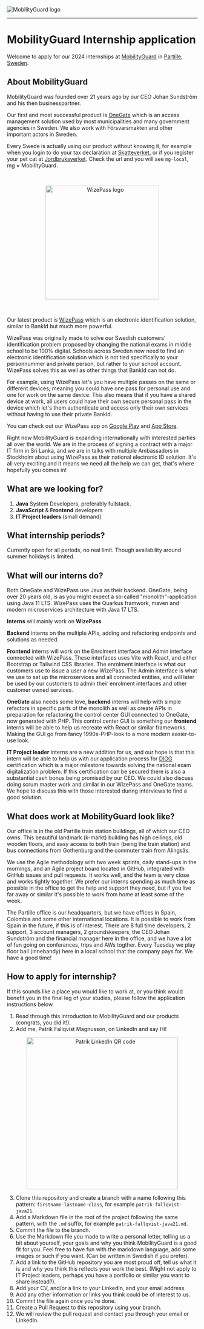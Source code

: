 <picture>
  <source media="(prefers-color-scheme: dark)" srcset="https://github.com/pafa-mg/LIA-2024/assets/145539356/3972fd2d-1168-490c-856d-b12ac27c22f8">
  <source media="(prefers-color-scheme: light)" srcset="https://github.com/pafa-mg/LIA-2024/assets/145539356/9da9f2d6-de38-44d9-8b83-4c67460565e4">
  <img alt="MobilityGuard logo" src="https://github.com/pafa-mg/LIA-2024/assets/145539356/3972fd2d-1168-490c-856d-b12ac27c22f8">
</picture>

***

# MobilityGuard Internship application

Welcome to apply for our 2024 internships at [MobilityGuard](https://www.mobilityguard.com/) in [Partille, Sweden](https://maps.app.goo.gl/ueid4Dx8fDFy7eCq6).

## About MobilityGuard
MobilityGuard was founded over 21 years ago by our CEO Johan Sundström and his then businesspartner. 

Our first and most successful product is [OneGate](https://www.mobilityguard.com/products/onegate/) which is an access management solution used by most municipalities and many government agencies in Sweden. We also work with Försvarsmakten and other important actors in Sweden.

Every Swede is actually using our product without knowing it, for example when you login to do your tax declaration at [Skatteverket](https://skatteverket.se/), or if you register your pet cat at [Jordbruksverket](https://jordbruksverket.se/). Check the url and you will see `mg-local`, mg = MobilityGuard. 

<br>

<p align="center">
  <img alt="WizePass logo" src="https://github.com/pafa-mg/LIA-2024/assets/145539356/2fce0356-bef4-4cca-9d2f-a4db00109d83" width="300">
</p>

<br>

Our latest product is [WizePass](https://wizepass.com/) which is an electronic identification solution, similar to BankId but much more powerful. 

WizePass was originally made to solve our Swedish customers' identification problem proposed by changing the national exams in middle school to be 100% digital. Schools across Sweden now need to find an electronic identification solution which is not tied specifically to your personnummer and private person, but rather to your school account. WizePass solves this as well as other things that BankId can not do. 

For example, using WizePass let's you have multiple passes on the same or different devices; meaning you could have one pass for personal use and one for work on the same device. This also means that if you have a shared device at work, all users could have their own secure personal pass in the device which let's them authenticate and access only their own services without having to use their private BankId. 

You can check out our WizePass app on [Google Play](https://play.google.com/store/apps/details?id=com.wizepass&hl=en_US&pli=1) and [App Store](https://apps.apple.com/se/app/wizepass/id1660064425).

Right now MobilityGuard is expanding internationally with interested parties all over the world. We are in the process of signing a contract with a major IT firm in Sri Lanka, and we are in talks with multiple Ambassadors in Stockholm about using WizePass as their national electronic ID solution. It's all very exciting and it means we need all the help we can get, that's where hopefully you comes in!

## What are we looking for?
1. **Java** System Developers, preferably fullstack.
2. **JavaScript** & **Frontend** developers
3. **IT Project leaders** (small demand)

## What internship periods?
Currently open for all periods, no real limit. Though availability around summer holidays is limited.

## What will our interns do?
Both OneGate and WizePass use Java as their backend. OneGate, being over 20 years old, is as you might expect a so-called "monolith"-application using Java 11 LTS. WizePass uses the Quarkus framwork, maven and modern microservices architecture with Java 17 LTS.

**Interns** will mainly work on **WizePass**. 

**Backend** interns on the multiple APIs, adding and refactoring endpoints and solutions as needed. 

**Frontend** interns will work on the Enrolment interface and Admin interface connected with WizePass. These interfaces uses Vite with React, and either Bootstrap or Tailwind CSS libraries. The enrolment interface is what our customers use to issue a user a new WizePass. The Admin interface is what we use to set up the microservices and all connected entities, and will later be used by our customers to admin their enrolment interfaces and other customer owned services.

**OneGate** also needs some love, **backend** interns will help with simple refactors in specific parts of the monolith as well as create APIs in preparation for refactoring the control center GUI connected to OneGate, now generated with PHP. This control center GUI is something our **frontend** interns will be able to help us recreate with React or similar frameworks. Making the GUI go from fancy 1990s-PHP-look to a more modern easier-to-use look.

**IT Project leader** interns are a new addition for us, and our hope is that this intern will be able to help us with our application process for [DIGG](https://www.digg.se/) certification which is a major milestone towards solving the national exam digitalization problem. If this certification can be secured there is also a substantial cash bonus being promised by our CEO. We could also discuss doing scrum master work and similar in our WizePass and OneGate teams. We hope to discuss this with those interested during interviews to find a good solution.

## What does work at MobilityGuard look like?
Our office is in the old Partille train station buildings, all of which our CEO owns. This beautiful landmark (k-märkt) building has high ceilings, old wooden floors, and easy access to both train (being the train station) and bus connections from Gothenburg and the commuter train from Alingsås.

We use the Agile methodology with two week sprints, daily stand-ups in the mornings, and an Agile project board located in GitHub, integrated with GitHub issues and pull requests. It works well, and the team is very close and works tightly together. We prefer our interns spending as much time as possible in the office to get the help and support they need, but if you live far away or similar it's possible to work from home at least some of the week.

The Partille office is our headquarters, but we have offices in Spain, Colombia and some other international locations. It is possible to work from Spain in the future, if this is of interest. There are 8 full time developers, 2 support, 3 account managers, 2 groundskeepers, the CEO Johan Sundström and the financial manager here in the office, and we have a lot of fun going on conferances, trips and AWs togther. Every Tuesday we play floor ball (innebandy) here in a local school that the company pays for. We have a good time!

## How to apply for internship?
If this sounds like a place you would like to work at, or you think would benefit you in the final leg of your studies, please follow the application instructions below.

1. Read through this introduction to MobilityGuard and our products (congrats, you did it!).
2. Add me, Patrik Fallqvist Magnusson, on LinkedIn and say Hi! 
<p align="center">
  <img alt="Patrik LinkedIn QR code" src="https://github.com/pafa-mg/LIA-2024/assets/145539356/bde56b0b-37a0-494b-9262-bf834320115e" width="400" >
</p>

3. Clone this repository and create a branch with a name following this pattern: `firstname-lastname-class`, for example `patrik-fallqvist-java21`.
4. Add a Markdown file in the root of the project following the same pattern, with the `.md` suffix, for example `patrik-fallqvist-java21.md`.
5. Commit the file to the branch.
6. Use the Markdown file you made to write a personal letter, telling us a bit about yourself, your goals and why you think MobilityGuard is a good fit for you. Feel free to have fun with the markdown language, add some images or such if you want. (Can be written in Swedish if you prefer).
7. Add a link to the GitHub repository you are most proud off, tell us what it is and why you think this reflects your work the best. (Might not apply to IT Project leaders, perhaps you have a portfolio or similar you want to share instead?).
8. Add your CV, and/or a link to your LinkedIn, and your email address.
9. Add any other information or links you think could be of interest to us.
10. Commit the file again once you're done.
11. Create a Pull Request to this repository using your branch.
12. We will review the pull request and contact you through your email or LinkedIn.
